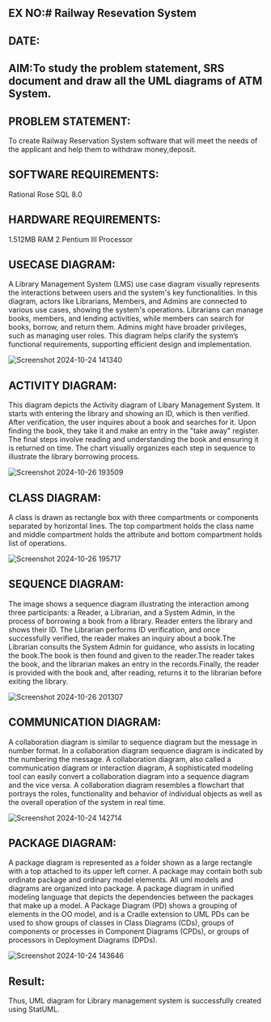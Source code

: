 ## EX NO:# Railway Resevation System
## DATE:
## AIM:To study the problem statement, SRS document and draw all the UML diagrams of ATM System.
## PROBLEM STATEMENT:
To create Railway Reservation System software that will meet the needs of the applicant and help them to withdraw money,deposit.
## SOFTWARE REQUIREMENTS:
Rational Rose
SQL 8.0
## HARDWARE REQUIREMENTS:
1.512MB RAM
2.Pentium III Processor
## USECASE DIAGRAM:
A Library Management System (LMS) use case diagram visually represents the interactions between users and the system's key functionalities. In this diagram, actors like Librarians, Members, and Admins are connected to various use cases, showing the system's operations. Librarians can manage books, members, and lending activities, while members can search for books, borrow, and return them. Admins might have broader privileges, such as managing user roles. This diagram helps clarify the system’s functional requirements, supporting efficient design and implementation. 

![Screenshot 2024-10-24 141340](https://github.com/user-attachments/assets/89fc7444-9773-4043-8e96-fa19a82ed940)


## ACTIVITY DIAGRAM:
This diagram depicts the Activity diagram of Libary Management System. It starts with entering the library and showing an ID, which is then verified. After verification, the user inquires about a book and searches for it. Upon finding the book, they take it and make an entry in the "take away" register. The final steps involve reading and understanding the book and ensuring it is returned on time. The chart visually organizes each step in sequence to illustrate the library borrowing process.

![Screenshot 2024-10-26 193509](https://github.com/user-attachments/assets/a399d889-7a1a-45db-9612-d00dc16be35f)


## CLASS DIAGRAM:
A class is drawn as rectangle box with three compartments or components separated by horizontal lines. The top compartment holds the class name and middle compartment holds the attribute and bottom compartment holds list of operations.

![Screenshot 2024-10-26 195717](https://github.com/user-attachments/assets/7bbd2d7b-29ef-469d-8bb8-5606f6bdee76)


## SEQUENCE DIAGRAM:
The image shows a sequence diagram illustrating the interaction among three participants: a Reader, a Librarian, and a System Admin, in the process of borrowing a book from a library.
Reader enters the library and shows their ID. The Librarian performs ID verification, and once successfully verified, the reader makes an inquiry about a book.The Librarian consults the System Admin for guidance, who assists in locating the book.The book is then found and given to the reader.The reader takes the book, and the librarian makes an entry in the records.Finally, the reader is provided with the book and, after reading, returns it to the librarian before exiting the library.

![Screenshot 2024-10-26 201307](https://github.com/user-attachments/assets/42c0ddb5-7714-40b8-83eb-1b80e300e861)


## COMMUNICATION DIAGRAM:
A collaboration diagram is similar to sequence diagram but the message in number format. In a collaboration diagram sequence diagram is indicated by the numbering the message. A collaboration diagram, also called a communication diagram or interaction diagram, A sophisticated modeling tool can easily convert a collaboration diagram into a sequence diagram and the vice versa. A collaboration diagram resembles a flowchart that portrays the roles, functionality and behavior of individual objects as well as the overall operation of the system in real time.

![Screenshot 2024-10-24 142714](https://github.com/user-attachments/assets/b01406d6-1399-4a12-8ff5-c11a5b3383d8)


## PACKAGE DIAGRAM:
A package diagram is represented as a folder shown as a large rectangle with a top attached to its upper left corner. A package may contain both sub ordinate package and ordinary model elements. All uml models and diagrams are organized into package. A package diagram in unified modeling language that depicts the dependencies between the packages that make up a model. A Package Diagram (PD) shows a grouping of elements in the OO model, and is a Cradle extension to UML PDs can be used to show groups of classes in Class Diagrams (CDs), groups of components or processes in Component Diagrams (CPDs), or groups of processors in Deployment Diagrams (DPDs).

![Screenshot 2024-10-24 143646](https://github.com/user-attachments/assets/d0953999-50b2-4df9-a9aa-1abb9b6d123c)


## Result:
Thus, UML diagram for Library management system is successfully created using StatUML.

